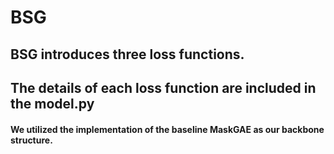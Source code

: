 # BSG

## BSG introduces three loss functions.

## The details of each loss function are included in the model.py 
#### We utilized the implementation of the baseline MaskGAE as our backbone structure.
